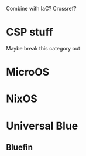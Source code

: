 Combine with IaC? Crossref?
# CSP stuff

Maybe break this category out
# MicroOS

# NixOS
# Universal Blue

## Bluefin